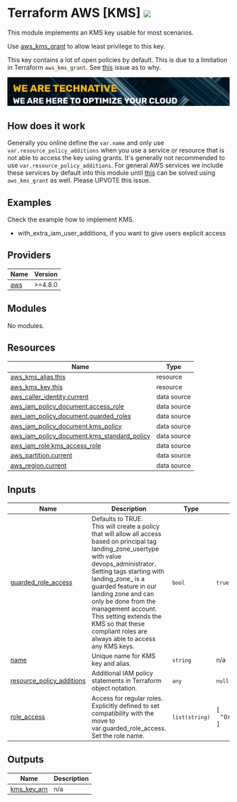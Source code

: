 # Terraform AWS [KMS] ![](https://img.shields.io/github/workflow/status/wearetechnative/terraform-aws-kms/tflint.yaml?branch=main&style=plastic)

This module implements an KMS key usable for most scenarios.

Use
[aws_kms_grant](https://registry.terraform.io/providers/hashicorp/aws/latest/docs/resources/kms_grant)
to allow least privilege to this key.

This key contains a lot of open policies by default. This is due to a
limitation in Terraform `aws_kms_grant`. See
[this](https://github.com/hashicorp/terraform-provider-aws/issues/13994) issue
as to why.

[![](we-are-technative.png)](https://www.technative.nl)

## How does it work

Generally you online define the `var.name` and only use
`var.resource_policy_additions` when you use a service or resource that is not
able to access the key using grants. It's generally not recommended to use
`var.resource_policy_additions`. For general AWS services we include these
services by default into this module until
[this](https://github.com/hashicorp/terraform-provider-aws/issues/13994) can be
solved using `aws_kms_grant` as well. Please UPVOTE this issue.

## Examples

Check the example how to implement KMS.

- with_extra_iam_user_additions, if you want to give users explicit access

<!-- BEGIN_TF_DOCS -->
## Providers

| Name | Version |
|------|---------|
| <a name="provider_aws"></a> [aws](#provider\_aws) | >=4.8.0 |

## Modules

No modules.

## Resources

| Name | Type |
|------|------|
| [aws_kms_alias.this](https://registry.terraform.io/providers/hashicorp/aws/latest/docs/resources/kms_alias) | resource |
| [aws_kms_key.this](https://registry.terraform.io/providers/hashicorp/aws/latest/docs/resources/kms_key) | resource |
| [aws_caller_identity.current](https://registry.terraform.io/providers/hashicorp/aws/latest/docs/data-sources/caller_identity) | data source |
| [aws_iam_policy_document.access_role](https://registry.terraform.io/providers/hashicorp/aws/latest/docs/data-sources/iam_policy_document) | data source |
| [aws_iam_policy_document.guarded_roles](https://registry.terraform.io/providers/hashicorp/aws/latest/docs/data-sources/iam_policy_document) | data source |
| [aws_iam_policy_document.kms_policy](https://registry.terraform.io/providers/hashicorp/aws/latest/docs/data-sources/iam_policy_document) | data source |
| [aws_iam_policy_document.kms_standard_policy](https://registry.terraform.io/providers/hashicorp/aws/latest/docs/data-sources/iam_policy_document) | data source |
| [aws_iam_role.kms_access_role](https://registry.terraform.io/providers/hashicorp/aws/latest/docs/data-sources/iam_role) | data source |
| [aws_partition.current](https://registry.terraform.io/providers/hashicorp/aws/latest/docs/data-sources/partition) | data source |
| [aws_region.current](https://registry.terraform.io/providers/hashicorp/aws/latest/docs/data-sources/region) | data source |

## Inputs

| Name | Description | Type | Default | Required |
|------|-------------|------|---------|:--------:|
| <a name="input_guarded_role_access"></a> [guarded\_role\_access](#input\_guarded\_role\_access) | Defaults to TRUE.<br>This will create a policy that will allow all access based on principal tag landing\_zone\_usertype with value devops\_administrator.<br>Setting tags starting with landing\_zone\_ is a guarded feature in our landing zone and can only be done from the management account.<br>This setting extends the KMS so that these compliant roles are always able to access any KMS keys. | `bool` | `true` | no |
| <a name="input_name"></a> [name](#input\_name) | Unique name for KMS key and alias. | `string` | n/a | yes |
| <a name="input_resource_policy_additions"></a> [resource\_policy\_additions](#input\_resource\_policy\_additions) | Additional IAM policy statements in Terraform object notation. | `any` | `null` | no |
| <a name="input_role_access"></a> [role\_access](#input\_role\_access) | Access for regular roles. Explicitly defined to set compatibility with the move to var.guarded\_role\_access. Set the role name. | `list(string)` | <pre>[<br>  "OrganizationAccountAccessRole"<br>]</pre> | no |

## Outputs

| Name | Description |
|------|-------------|
| <a name="output_kms_key_arn"></a> [kms\_key\_arn](#output\_kms\_key\_arn) | n/a |
<!-- END_TF_DOCS -->
